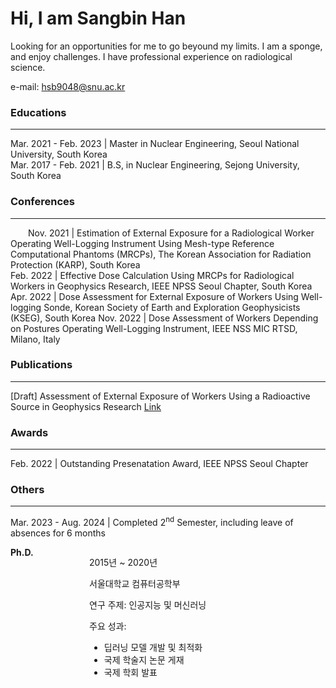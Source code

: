 # Hi, I am Sangbin Han
Looking for an opportunities for me to go beyound my limits. I am a sponge, and enjoy challenges. I have professional experience on radiological science.  

e-mail: <a href='mailto:hsb9048@snu.ac.kr'>hsb9048@snu.ac.kr  

### Educations
---
Mar. 2021 - Feb. 2023 | Master in Nuclear Engineering, Seoul National University, South Korea  
Mar. 2017 - Feb. 2021 | B.S, in Nuclear Engineering, Sejong University, South Korea  

### Conferences
---
<div style="text-indent: 2em;">
Nov. 2021 | Estimation of External Exposure for a Radiological Worker Operating Well-Logging Instrument Using Mesh-type Reference Computational Phantoms (MRCPs), The Korean Association for Radiation Protection (KARP), South Korea  </div>
Feb. 2022 | Effective Dose Calculation Using MRCPs for Radiological Workers in Geophysics Research, IEEE NPSS Seoul Chapter, South Korea  
Apr. 2022 | Dose Assessment for External Exposure of Workers Using Well-logging Sonde, Korean Society of Earth and Exploration Geophysicists (KSEG), South Korea  
Nov. 2022 | Dose Assessment of Workers Depending on Postures Operating Well-Logging Instrument, IEEE NSS MIC RTSD, Milano, Italy  

### Publications
---
\[Draft\] Assessment of External Exposure of Workers Using a Radioactive Source in Geophysics Research [Link](https://papers.ssrn.com/sol3/papers.cfm?abstract_id=4791462)  

### Awards
---
Feb. 2022 | Outstanding Presenatation Award, IEEE NPSS Seoul Chapter  

### Others
---
Mar. 2023 - Aug. 2024 | Completed 2<sup>nd</sup> Semester, including leave of absences for 6 months

<div style="display: flex; justify-content: space-between;">
  <div style="width: 20%; font-weight: bold;">
    Ph.D.
  </div>
  <div style="width: 75%;">
    <p>2015년 ~ 2020년</p>
    <p>서울대학교 컴퓨터공학부</p>
    <p>연구 주제: 인공지능 및 머신러닝</p>
    <p>주요 성과: 
      <ul>
        <li>딥러닝 모델 개발 및 최적화</li>
        <li>국제 학술지 논문 게재</li>
        <li>국제 학회 발표</li>
      </ul>
    </p>
  </div>
</div>



